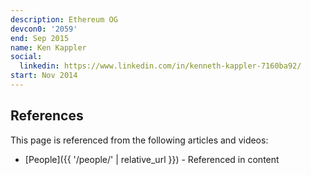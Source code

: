 ```yaml
---
description: Ethereum OG
devcon0: '2059'
end: Sep 2015
name: Ken Kappler
social:
  linkedin: https://www.linkedin.com/in/kenneth-kappler-7160ba92/
start: Nov 2014
---
```


## References

This page is referenced from the following articles and videos:

- [People]({{ '/people/' | relative_url }}) - Referenced in content